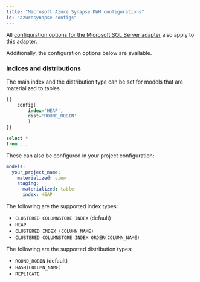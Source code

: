 ```yaml
---
title: "Microsoft Azure Synapse DWH configurations"
id: "azuresynapse-configs"
---
```


All [configuration options for the Microsoft SQL Server adapter](mssql-configs) also apply to this adapter.

Additionally, the configuration options below are available.

### Indices and distributions

The main index and the distribution type can be set for models that are materialized to tables.

<File name="models/example.sql">

```sql
{{
    config(
        index='HEAP',
        dist='ROUND_ROBIN'
        )
}}

select *
from ...
```

</File>

These can also be configured in your project configuration:

<File name="dbt_project.yml">

```yml
models:
  your_project_name:
    materialized: view
    staging:
      materialized: table
      index: HEAP
```

</File>

The following are the supported index types:

* `CLUSTERED COLUMNSTORE INDEX` (default)
* `HEAP`
* `CLUSTERED INDEX (COLUMN_NAME)`
* `CLUSTERED COLUMNSTORE INDEX ORDER(COLUMN_NAME)`

The following are the supported distribution types:

* `ROUND_ROBIN` (default)
* `HASH(COLUMN_NAME)`
* `REPLICATE`

